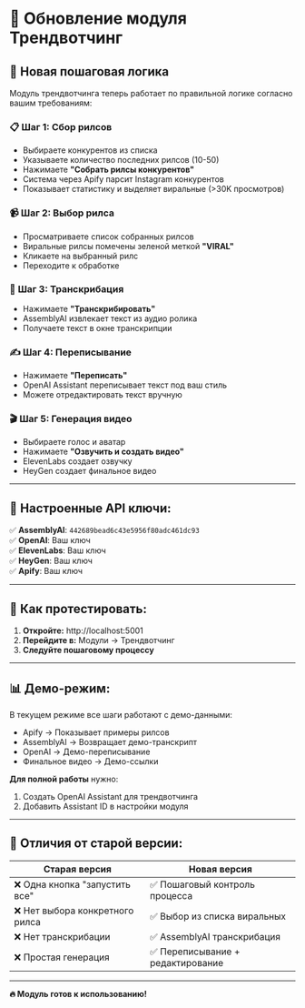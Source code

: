 # 🔄 Обновление модуля Трендвотчинг

## 🎯 Новая пошаговая логика

Модуль трендвотчинга теперь работает по правильной логике согласно вашим требованиям:

### 📋 **Шаг 1: Сбор рилсов**
- Выбираете конкурентов из списка
- Указываете количество последних рилсов (10-50)
- Нажимаете **"Собрать рилсы конкурентов"**
- Система через Apify парсит Instagram конкурентов
- Показывает статистику и выделяет виральные (>30K просмотров)

### 📹 **Шаг 2: Выбор рилса**
- Просматриваете список собранных рилсов
- Виральные рилсы помечены зеленой меткой **"VIRAL"**
- Кликаете на выбранный рилс
- Переходите к обработке

### 🎤 **Шаг 3: Транскрибация**
- Нажимаете **"Транскрибировать"**
- AssemblyAI извлекает текст из аудио ролика
- Получаете текст в окне транскрипции

### ✍️ **Шаг 4: Переписывание**
- Нажимаете **"Переписать"**
- OpenAI Assistant переписывает текст под ваш стиль
- Можете отредактировать текст вручную

### 🎬 **Шаг 5: Генерация видео**
- Выбираете голос и аватар
- Нажимаете **"Озвучить и создать видео"**
- ElevenLabs создает озвучку
- HeyGen создает финальное видео

---

## 🔧 **Настроенные API ключи:**

✅ **AssemblyAI**: `442689bead6c43e5956f80adc461dc93`  
✅ **OpenAI**: Ваш ключ  
✅ **ElevenLabs**: Ваш ключ  
✅ **HeyGen**: Ваш ключ  
✅ **Apify**: Ваш ключ  

---

## 🚀 **Как протестировать:**

1. **Откройте:** http://localhost:5001
2. **Перейдите в:** Модули → Трендвотчинг  
3. **Следуйте пошаговому процессу**

---

## 📊 **Демо-режим:**

В текущем режиме все шаги работают с демо-данными:
- Apify → Показывает примеры рилсов
- AssemblyAI → Возвращает демо-транскрипт
- OpenAI → Демо-переписывание
- Финальное видео → Демо-ссылки

**Для полной работы** нужно:
1. Создать OpenAI Assistant для трендвотчинга
2. Добавить Assistant ID в настройки модуля

---

## 🎯 **Отличия от старой версии:**

| Старая версия | Новая версия |
|---------------|--------------|
| ❌ Одна кнопка "запустить все" | ✅ Пошаговый контроль процесса |
| ❌ Нет выбора конкретного рилса | ✅ Выбор из списка виральных |
| ❌ Нет транскрибации | ✅ AssemblyAI транскрибация |
| ❌ Простая генерация | ✅ Переписывание + редактирование |

---

**🔥 Модуль готов к использованию!**
